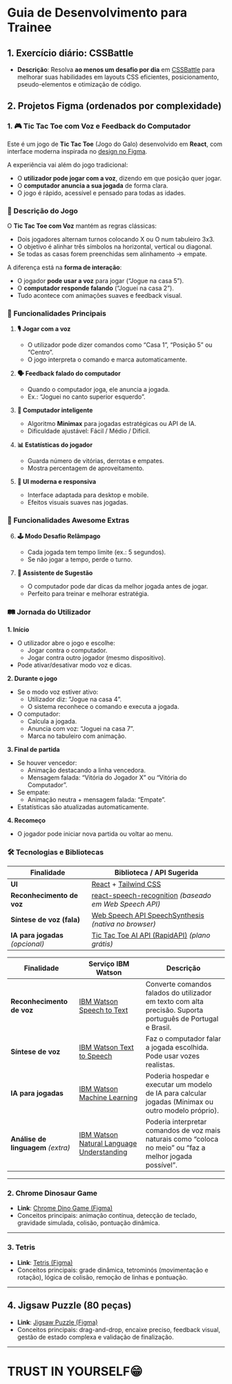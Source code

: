 # Guia de Desenvolvimento para Trainee

## 1. Exercício diário: CSSBattle  
- **Descrição**: Resolva **ao menos um desafio por dia** em [CSSBattle](https://cssbattle.dev/) para melhorar suas habilidades em layouts CSS eficientes, posicionamento, pseudo-elementos e otimização de código.

## 2. Projetos Figma (ordenados por complexidade)

### 1. 🎮 Tic Tac Toe com Voz e Feedback do Computador

Este é um jogo de **Tic Tac Toe** (Jogo do Galo) desenvolvido em **React**, com interface moderna inspirada no [design no Figma](https://www.figma.com/design/mHpnLMwTEDLXoDQQNpBbZN/Tic-Tac-Toe-Game-UI--Community-?t=5GGtCNfv3ZQ59n4F-0).  

A experiência vai além do jogo tradicional:
- O **utilizador pode jogar com a voz**, dizendo em que posição quer jogar.
- O **computador anuncia a sua jogada** de forma clara.
- O jogo é rápido, acessível e pensado para todas as idades.

### 📖 Descrição do Jogo

O **Tic Tac Toe com Voz** mantém as regras clássicas:
- Dois jogadores alternam turnos colocando X ou O num tabuleiro 3x3.
- O objetivo é alinhar três símbolos na horizontal, vertical ou diagonal.
- Se todas as casas forem preenchidas sem alinhamento → empate.

A diferença está na **forma de interação**:
- O jogador **pode usar a voz** para jogar (“Jogue na casa 5”).
- O **computador responde falando** (“Joguei na casa 2”).
- Tudo acontece com animações suaves e feedback visual.

### 🌟 Funcionalidades Principais

1. **🎙 Jogar com a voz**
   - O utilizador pode dizer comandos como “Casa 1”, “Posição 5” ou “Centro”.
   - O jogo interpreta o comando e marca automaticamente.

2. **🗣 Feedback falado do computador**
   - Quando o computador joga, ele anuncia a jogada.
   - Ex.: “Joguei no canto superior esquerdo”.

3. **🤖 Computador inteligente**
   - Algoritmo **Minimax** para jogadas estratégicas ou API de IA.
   - Dificuldade ajustável: Fácil / Médio / Difícil.

4. **📊 Estatísticas do jogador**
   - Guarda número de vitórias, derrotas e empates.
   - Mostra percentagem de aproveitamento.

5. **🎨 UI moderna e responsiva**
   - Interface adaptada para desktop e mobile.
   - Efeitos visuais suaves nas jogadas.

### 🚀 Funcionalidades Awesome Extras

6. **🕹 Modo Desafio Relâmpago**
   - Cada jogada tem tempo limite (ex.: 5 segundos).
   - Se não jogar a tempo, perde o turno.

7. **🎯 Assistente de Sugestão**
   - O computador pode dar dicas da melhor jogada antes de jogar.
   - Perfeito para treinar e melhorar estratégia.

### 🛤 Jornada do Utilizador

**1. Início**
- O utilizador abre o jogo e escolhe:
  - Jogar contra o computador.
  - Jogar contra outro jogador (mesmo dispositivo).
- Pode ativar/desativar modo voz e dicas.

**2. Durante o jogo**
- Se o modo voz estiver ativo:
  - Utilizador diz: “Jogue na casa 4”.
  - O sistema reconhece o comando e executa a jogada.
- O computador:
  - Calcula a jogada.
  - Anuncia com voz: “Joguei na casa 7”.
  - Marca no tabuleiro com animação.

**3. Final de partida**
- Se houver vencedor:
  - Animação destacando a linha vencedora.
  - Mensagem falada: “Vitória do Jogador X” ou “Vitória do Computador”.
- Se empate:
  - Animação neutra + mensagem falada: “Empate”.
- Estatísticas são atualizadas automaticamente.

**4. Recomeço**
- O jogador pode iniciar nova partida ou voltar ao menu.



### 🛠 Tecnologias e Bibliotecas

| Finalidade                      | Biblioteca / API Sugerida                                                                                   |
|----------------------------------|--------------------------------------------------------------------------------------------------------------|
| **UI**                           | [React](https://react.dev/) + [Tailwind CSS](https://tailwindcss.com/)                                       |
| **Reconhecimento de voz**        | [react-speech-recognition](https://www.npmjs.com/package/react-speech-recognition) *(baseado em Web Speech API)* |
| **Síntese de voz (fala)**        | [Web Speech API SpeechSynthesis](https://developer.mozilla.org/en-US/docs/Web/API/SpeechSynthesis) *(nativa no browser)* |
| **IA para jogadas** *(opcional)* | [Tic Tac Toe AI API (RapidAPI)](https://rapidapi.com/themaxgoldman/api/tic-tac-toe-ai) *(plano grátis)*       |

| Finalidade                         | Serviço IBM Watson                                                                                           | Descrição                                                                                                   |
| ---------------------------------- | ------------------------------------------------------------------------------------------------------------ | ----------------------------------------------------------------------------------------------------------- |
| **Reconhecimento de voz**          | [IBM Watson Speech to Text](https://www.ibm.com/cloud/watson-speech-to-text)                                 | Converte comandos falados do utilizador em texto com alta precisão. Suporta português de Portugal e Brasil. |
| **Síntese de voz**                 | [IBM Watson Text to Speech](https://www.ibm.com/cloud/watson-text-to-speech)                                 | Faz o computador falar a jogada escolhida. Pode usar vozes realistas.                                       |
| **IA para jogadas**                | [IBM Watson Machine Learning](https://www.ibm.com/cloud/machine-learning)                                    | Poderia hospedar e executar um modelo de IA para calcular jogadas (Minimax ou outro modelo próprio).        |
| **Análise de linguagem** *(extra)* | [IBM Watson Natural Language Understanding](https://www.ibm.com/cloud/watson-natural-language-understanding) | Poderia interpretar comandos de voz mais naturais como “coloca no meio” ou “faz a melhor jogada possível”.  |

---

### 2. Chrome Dinosaur Game  
- **Link**: [Chrome Dino Game (Figma)](https://www.figma.com/design/hE56cM5prvVv9bDimlLnLD/Playable-Chrome-Dino-Game--Community-?node-id=92-265&p=f&t=XZUGGf3cQJw1rwfk-0)  
- Conceitos principais: animação contínua, detecção de teclado, gravidade simulada, colisão, pontuação dinâmica.

---

### 3. Tetris  
- **Link**: [Tetris (Figma)](https://www.figma.com/design/p7fwLW9xwLd1c1Wkld8MWP/Tetris--Community-?node-id=5-35&t=bhZUmqbdCklc28bC-0)  
- Conceitos principais: grade dinâmica, tetrominós (movimentação e rotação), lógica de colisão, remoção de linhas e pontuação.

---

## 4. Jigsaw Puzzle (80 peças)  
- **Link**: [Jigsaw Puzzle (Figma)](https://www.figma.com/design/dzycmrPhO2GUi6Z9p57VXO/Jigsaw-Puzzle-Game---80-Piece--Community-?node-id=0-1&p=f&t=b3DakFWW5HcriO5i-0)  
- Conceitos principais: drag-and-drop, encaixe preciso, feedback visual, gestão de estado complexa e validação de finalização.

---

# TRUST IN YOURSELF😁
